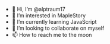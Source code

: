 - 👋 Hi, I’m @alptraum17
- 👀 I’m interested in MapleStory
- 🌱 I’m currently learning JavaScript
- 💞️ I’m looking to collaborate on myself
- 📫 How to reach me to the moon

<!---
alptraum17/alptraum17 is a ✨ special ✨ repository because its `README.md` (this file) appears on your GitHub profile.
You can click the Preview link to take a look at your changes.
--->
